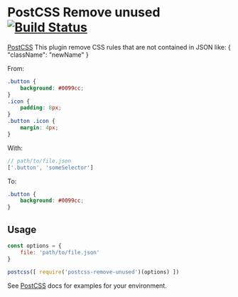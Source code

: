 # PostCSS Remove unused [![Build Status][ci-img]][ci]

[PostCSS] This plugin remove CSS rules that are not contained in JSON like: { "className": "newName" } 

[PostCSS]: https://github.com/postcss/postcss
[ci-img]:  https://travis-ci.org/Silvestr-b/postcss-remove-unused.svg
[ci]:      https://travis-ci.org/Silvestr-b/postcss-remove-unused

From:
```css
.button {
    background: #0099cc; 
}
.icon {
	padding: 8px;
}
.button .icon {
	margin: 4px;
}
```
With:
```js
// path/to/file.json
['.button', 'someSelector']
```
To:
```css
.button {
    background: #0099cc; 
}
```

## Usage

```js
const options = {
	file: 'path/to/file.json' 
}

postcss([ require('postcss-remove-unused')(options) ])
```

See [PostCSS] docs for examples for your environment.
